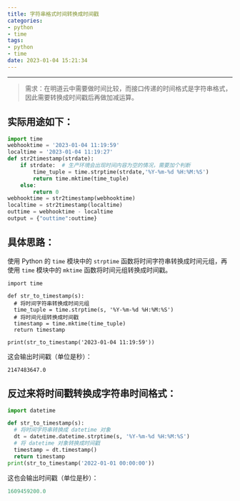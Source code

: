 ```yaml
---
title: 字符串格式时间转换成时间戳
categories: 
- python
- time
tags:
- python
- time
date: 2023-01-04 15:21:34
---
```

---
> 需求：在明道云中需要做时间比较，而接口传递的时间格式是字符串格式，因此需要转换成时间戳后再做加减运算。

## 实际用途如下：

```python
import time
webhooktime = '2023-01-04 11:19:59'
localtime = '2023-01-04 11:19:27'
def str2timestamp(strdate):
    if strdate:  # 生产环境会出现时间内容为空的情况，需要加个判断
        time_tuple = time.strptime(strdate,'%Y-%m-%d %H:%M:%S')
        return time.mktime(time_tuple)
    else:
        return 0
webhooktime = str2timestamp(webhooktime)
localtime = str2timestamp(localtime)
outtime = webhooktime - localtime
output = {"outtime":outtime}
```

## 具体思路：

使用 Python 的 `time` 模块中的 `strptime` 函数将时间字符串转换成时间元组，再使用 `time` 模块中的 `mktime` 函数将时间元组转换成时间戳。

```
import time

def str_to_timestamp(s):
  # 将时间字符串转换成时间元组
  time_tuple = time.strptime(s, '%Y-%m-%d %H:%M:%S')
  # 将时间元组转换成时间戳
  timestamp = time.mktime(time_tuple)
  return timestamp

print(str_to_timestamp('2023-01-04 11:19:59'))

```

这会输出时间戳（单位是秒）：

```
2147483647.0
```

## 反过来将时间戳转换成字符串时间格式：

```python
import datetime

def str_to_timestamp(s):
  # 将时间字符串转换成 datetime 对象
  dt = datetime.datetime.strptime(s, '%Y-%m-%d %H:%M:%S')
  # 将 datetime 对象转换成时间戳
  timestamp = dt.timestamp()
  return timestamp
print(str_to_timestamp('2022-01-01 00:00:00'))
```

这也会输出时间戳（单位是秒）：

```python
1609459200.0
```





